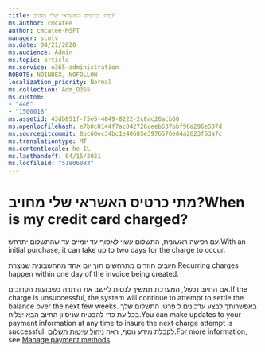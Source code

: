 ```yaml
---
title: מתי כרטיס האשראי שלי מחויב?
ms.author: cmcatee
author: cmcatee-MSFT
manager: scotv
ms.date: 04/21/2020
ms.audience: Admin
ms.topic: article
ms.service: o365-administration
ROBOTS: NOINDEX, NOFOLLOW
localization_priority: Normal
ms.collection: Adm_O365
ms.custom:
- "446"
- "1500018"
ms.assetid: 43db851f-f5e5-4849-8222-2c8ac26acb60
ms.openlocfilehash: e7b8c8144f7ac042726ceeb537bbf98a296e507d
ms.sourcegitcommit: 8bc60ec34bc1e40685e3976576e04a2623f63a7c
ms.translationtype: MT
ms.contentlocale: he-IL
ms.lasthandoff: 04/15/2021
ms.locfileid: "51806083"
---
```

# <a name="when-is-my-credit-card-charged"></a><span data-ttu-id="acca4-102">מתי כרטיס האשראי שלי מחויב?</span><span class="sxs-lookup"><span data-stu-id="acca4-102">When is my credit card charged?</span></span>

<span data-ttu-id="acca4-103">עם רכישה ראשונית, התשלום עשוי לאסוף עד יומיים עד שהתשלום יתרחש.</span><span class="sxs-lookup"><span data-stu-id="acca4-103">With an initial purchase, it can take up to two days for the charge to occur.</span></span>
  
<span data-ttu-id="acca4-104">חיובים חוזרים מתרחשים תוך יום אחד מהחשבונית שנוצרת.</span><span class="sxs-lookup"><span data-stu-id="acca4-104">Recurring charges happen within one day of the invoice being created.</span></span>
  
<span data-ttu-id="acca4-105">אם החיוב נכשל, המערכת תמשיך לנסות ליישב את היתרה בשבועות הקרובים.</span><span class="sxs-lookup"><span data-stu-id="acca4-105">If the charge is unsuccessful, the system will continue to attempt to settle the balance over the next few weeks.</span></span> <span data-ttu-id="acca4-106">באפשרותך לבצע עדכונים ל פרטי התשלום שלך בכל עת כדי להבטיח שניסיון החיוב הבא יצליח.</span><span class="sxs-lookup"><span data-stu-id="acca4-106">You can make updates to your payment information at any time to insure the next charge attempt is successful.</span></span> <span data-ttu-id="acca4-107">לקבלת מידע נוסף, ראה [ניהול שיטות תשלום.](https://docs.microsoft.com/microsoft-365/commerce/billing-and-payments/manage-payment-methods)</span><span class="sxs-lookup"><span data-stu-id="acca4-107">For more information, see [Manage payment methods](https://docs.microsoft.com/microsoft-365/commerce/billing-and-payments/manage-payment-methods).</span></span>